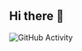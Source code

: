 ## Hi there 👋

<!--
![GitHub Stats](https://github-readme-stats.vercel.app/api?username=IsaacNjoroge2024&count_private=true&show_icons=true&theme=dark&token=${{secrets.README_TOKEN}})
-->

<!--
![GitHub Stats](https://github-readme-stats.vercel.app/api?username=IsaacNjoroge2024&count_private=true&show_icons=true&theme=dark&include_all_commits=true)
-->

![GitHub Activity](https://github-readme-streak-stats.herokuapp.com/?user=IsaacNjoroge2024&theme=dark)

<!--
**IsaacNjoroge2024/IsaacNjoroge2024** is a ✨ _special_ ✨ repository because its `README.md` (this file) appears on your GitHub profile.

Here are some ideas to get you started:

- 🔭 I’m currently working on ...
- 🌱 I’m currently learning ...
- 👯 I’m looking to collaborate on ...
- 🤔 I’m looking for help with ...
- 💬 Ask me about ...
- 📫 How to reach me: ...
- 😄 Pronouns: ...
- ⚡ Fun fact: ...
-->
